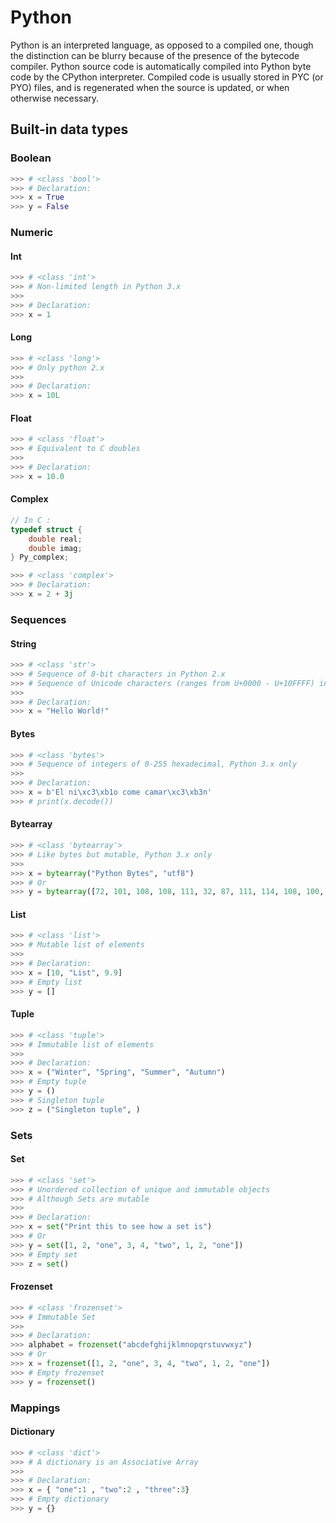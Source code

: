 # Python

Python is an interpreted language, as opposed to a compiled one, though the distinction can be blurry because of the presence of the bytecode compiler. Python source code is automatically compiled into Python byte code by the CPython interpreter. Compiled code is usually stored in PYC (or PYO) files, and is regenerated when the source is updated, or when otherwise necessary.

## Built-in data types

### Boolean

```python
>>> # <class 'bool'>
>>> # Declaration:
>>> x = True
>>> y = False
```

### Numeric

#### Int 

```python
>>> # <class 'int'>
>>> # Non-limited length in Python 3.x
>>> 
>>> # Declaration:
>>> x = 1
```

#### Long

```python
>>> # <class 'long'>
>>> # Only python 2.x
>>> 
>>> # Declaration:
>>> x = 10L
```

#### Float

```python
>>> # <class 'float'>
>>> # Equivalent to C doubles
>>> 
>>> # Declaration:
>>> x = 10.0
```

#### Complex

```c
// In C :
typedef struct {
	double real;
	double imag;
} Py_complex;
```
```python
>>> # <class 'complex'>
>>> # Declaration:
>>> x = 2 + 3j
```

### Sequences

#### String

```python
>>> # <class 'str'>
>>> # Sequence of 8-bit characters in Python 2.x
>>> # Sequence of Unicode characters (ranges from U+0000 - U+10FFFF) in Python 3.x
>>> 
>>> # Declaration:
>>> x = "Hello World!"
```

#### Bytes

```python
>>> # <class 'bytes'>
>>> # Sequence of integers of 0-255 hexadecimal, Python 3.x only
>>> 
>>> # Declaration:
>>> x = b'El ni\xc3\xb1o come camar\xc3\xb3n'
>>> # print(x.decode())
```

#### Bytearray

```python
>>> # <class 'bytearray'>
>>> # Like bytes but mutable, Python 3.x only
>>> 
>>> x = bytearray("Python Bytes", "utf8")
>>> # Or
>>> y = bytearray([72, 101, 108, 108, 111, 32, 87, 111, 114, 108, 100, 33])
```

#### List

```python
>>> # <class 'list'>
>>> # Mutable list of elements
>>>
>>> # Declaration:
>>> x = [10, "List", 9.9]
>>> # Empty list
>>> y = []
```

#### Tuple

```python
>>> # <class 'tuple'>
>>> # Immutable list of elements
>>>
>>> # Declaration:
>>> x = ("Winter", "Spring", "Summer", "Autumn")
>>> # Empty tuple
>>> y = ()
>>> # Singleton tuple
>>> z = ("Singleton tuple", )
```

### Sets

#### Set

```python
>>> # <class 'set'>
>>> # Unordered collection of unique and immutable objects
>>> # Although Sets are mutable
>>>
>>> # Declaration:
>>> x = set("Print this to see how a set is")
>>> # Or
>>> y = set([1, 2, "one", 3, 4, "two", 1, 2, "one"])
>>> # Empty set
>>> z = set()
```

#### Frozenset

```python
>>> # <class 'frozenset'>
>>> # Immutable Set
>>>
>>> # Declaration:
>>> alphabet = frozenset("abcdefghijklmnopqrstuvwxyz")
>>> # Or
>>> x = frozenset([1, 2, "one", 3, 4, "two", 1, 2, "one"])
>>> # Empty frozenset
>>> y = frozenset()
```

### Mappings

#### Dictionary

```python
>>> # <class 'dict'>
>>> # A dictionary is an Associative Array
>>>
>>> # Declaration:
>>> x = { "one":1 , "two":2 , "three":3}
>>> # Empty dictionary
>>> y = {}
```